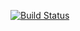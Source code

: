 [![Build Status](https://travis-ci.org/XaMuT/exchange_rates_monitor.svg?branch=master)](https://travis-ci.org/XaMuT/exchange_rates_monitor)
